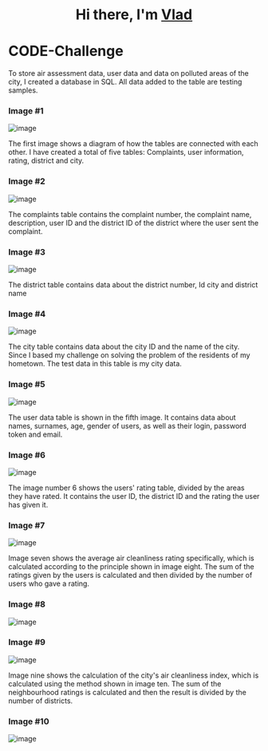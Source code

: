 <h1 align="center">Hi there, I'm <a href="https://daniilshat.ru/" target="_blank">Vlad</a>

# CODE-Challenge


To store air assessment data, user data and data on polluted areas of the city, I created a database in SQL. All data added to the table are testing samples.
### Image #1
![image](https://user-images.githubusercontent.com/87894035/228008977-bfb617c4-1ab4-4c0a-be9f-f0c17dadd123.png)
                                              
The first image shows a diagram of how the tables are connected with each other. I have created a total of five tables: Complaints, user information, rating, district and city.

### Image #2
![image](https://user-images.githubusercontent.com/87894035/228015307-7b42b11a-3878-4de7-92ea-90e7578f07ee.png)

The complaints table contains the complaint number, the complaint name, description, user ID and the district ID of the district where the user sent the complaint.

### Image #3
![image](https://user-images.githubusercontent.com/87894035/228016473-fd687aeb-a803-4215-918b-7c4e4217b512.png)

The district table contains data about the district number, Id city and district name

### Image #4
![image](https://user-images.githubusercontent.com/87894035/228018858-5a2f545e-8a36-46d6-a00f-76bf9626cdbd.png)

The city table contains data about the city ID and the name of the city. Since I based my challenge on solving the problem of the residents of my hometown. The test data in this table is my city data.

### Image #5
![image](https://user-images.githubusercontent.com/87894035/228018487-8f298cd0-1bae-44b1-8d70-4b189a7a5400.png)

The user data table is shown in the fifth image. It contains data about names, surnames, age, gender of users, as well as their login, password token and email.

### Image #6
![image](https://user-images.githubusercontent.com/87894035/228018895-d225ce50-8700-412b-97c0-81e922d91901.png)

The image number 6 shows the users' rating table, divided by the areas they have rated. It contains the user ID, the district ID and the rating the user has given it.

### Image #7
![image](https://user-images.githubusercontent.com/87894035/228020095-3d8a4617-097c-4578-8141-887e46d14075.png)
 
Image seven shows the average air cleanliness rating specifically, which is calculated according to the principle shown in image eight. The sum of the ratings given by the users is calculated and then divided by the number of users who gave a rating.   

### Image #8
![image](https://user-images.githubusercontent.com/87894035/228034348-b2871236-5677-457e-87ab-2c5024344e71.png)



### Image #9
![image](https://user-images.githubusercontent.com/87894035/228020153-32d6f7cf-7eca-4190-9d59-072da6eecbd8.png)

Image nine shows the calculation of the city's air cleanliness index, which is calculated using the method shown in image ten. The sum of the neighbourhood ratings is calculated and then the result is divided by the number of districts.

### Image #10
![image](https://user-images.githubusercontent.com/87894035/228037356-7489ceba-aa5e-48fd-8b3c-b1e822e9c9f8.png)


